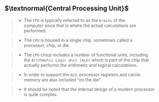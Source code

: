 ## $\textnormal{Central Processing Unit}$

> - The `CPU` is typically referred to as the `brains` of the <br />
    computer since that is where the actual calculations are <br />
    performed.

> - The `CPU` is housed in a single chip, sometimes called a <br />
    processor, chip, or die.

> - The `CPU` chicp includes a number of functional units, including <br />
    the `Arithmetic Logic Unit (ALU)` which is part of the chip that <br />
    actually performs the arithmetic and logical calculations.

> - In order to support the `ALU`, processor registers and cache <br />
    memory are also included "on the die".

> - It should be noted that the internal design of a modern processor <br />
    is quite complex.
